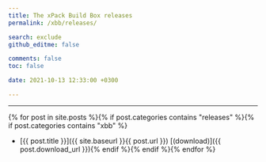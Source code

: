 ```yaml
---
title: The xPack Build Box releases
permalink: /xbb/releases/

search: exclude
github_editme: false

comments: false
toc: false

date: 2021-10-13 12:33:00 +0300

---
```


___
{% for post in site.posts %}{% if post.categories contains "releases" %}{% if post.categories contains "xbb" %}
* [{{ post.title }}]({{ site.baseurl }}{{ post.url }}) [(download)]({{ post.download_url }}){% endif %}{% endif %}{% endfor %}
